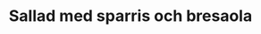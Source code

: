 ---
layout: recipe
title: "Sallad med sparris och bresaola"
description: "Ännu en sallad med sparris, denna gång även med bresaola och burrata. Jättegott!"
image: /assets/images/sallad-med-sparris-och-bresaola.jpeg

# Recipe-specific data
category: Sallad
servings: "2 portioner"

ingredients:
  - name: grön sparris, träiga ändar borttagna
    quantity: 250 g
  - name: bresaola, klippt eller riven i bitar
    quantity: 70 g
  - name: bladig salladsmix
    quantity: 100 g
  - name: burrata, delad i halvor
    quantity: 100 g
  - name: pinjenötter
    quantity: 40 g
  - name: körsbärstomater, halverade
    quantity: 10
  - section: "Palsternackschips"
    items:
      - name: palsternacka
        quantity: 1
      - name: olivolja
        quantity: ½ msk
      - name: flingsalt
        quantity: ¼ tsk
  - section: "Vinägrett"
    items:
      - name: olivolja
        quantity: 1 msk
      - name: saft från citron
        quantity: ½ (1½ msk)
      - name: flytande honung
        quantity: ½ msk
      - name: vitlök, pressad
        quantity: ½ klyfta
      - name: salt & peppar
        quantity:
        
instructions:

- Sätt ugnen på 175°C.
- Skala palsternackan och hyvla den tunt med mandolin eller osthyvel.
- Blanda med olivolja och flingsalt och sprid ut skivorna på en bakpappersklädd plåt.
- Ställ in i mitten av ugnen 10–15 minuter. Håll koll så att de inte bränns!
- Rosta nötterna i en torr het stekpanna tills de fått en ljusbrun färg.
- Fyll stekpannan med ett par cm vatten och koka upp. Ha i sparrisen i ett lager och sjud i 2-3 minuter tills klar. Ta upp ur pannan med tång och doppa hastigt i en skål med iskallt vatten. Låt rinna av på hushållspapper. Skär den sedan i fjärdedelar.
- Skaka dressingen i en burk.
- Blanda salladen med hälften av dressingen och lägg upp på två tallrikar. Toppa med sparris, breseaola, burrata, pinjenötter, körsbärstomater och palsternackschips. Droppa över resterande dressing.

attribution: Baserat på ett recept från [Good Housekeeping](https://www.goodhousekeeping.com/uk/food/recipes/a538173/asparagus-burrata-and-prosciutto-salad/)

---